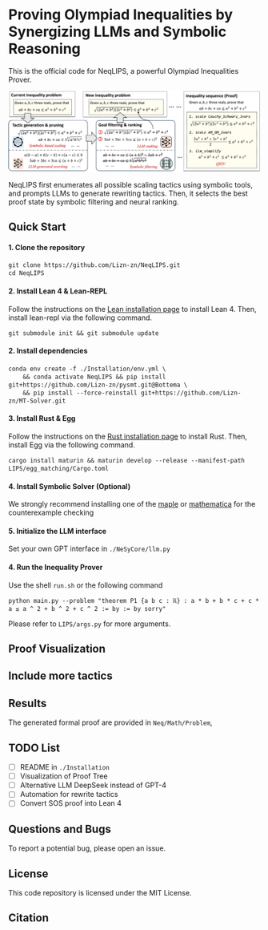 # Proving Olympiad Inequalities by Synergizing LLMs and Symbolic Reasoning

This is the official code for NeqLIPS, a powerful Olympiad Inequalities Prover.

![NeqLIPS](./figures/framework.png)

NeqLIPS first enumerates all possible scaling tactics using symbolic tools, and prompts LLMs to generate rewriting tactics. 
Then, it selects the best proof state by symbolic filtering and neural ranking.

## Quick Start

#### 1. Clone the repository

```
git clone https://github.com/Lizn-zn/NeqLIPS.git 
cd NeqLIPS
```

#### 2. Install Lean 4 & Lean-REPL

Follow the instructions on the [Lean installation page](https://lean-lang.org/lean4/doc/setup.html) to install Lean 4. Then, install lean-repl via the following command.

```
git submodule init && git submodule update 
```

#### 2. Install dependencies

```
conda env create -f ./Installation/env.yml \
    && conda activate NeqLIPS && pip install git+https://github.com/Lizn-zn/pysmt.git@Bottema \
    && pip install --force-reinstall git+https://github.com/Lizn-zn/MT-Solver.git
```

#### 3. Install Rust & Egg

Follow the instructions on the [Rust installation page](https://www.rust-lang.org/tools/install) to install Rust. Then, install Egg via the following command.
```
cargo install maturin && maturin develop --release --manifest-path LIPS/egg_matching/Cargo.toml
```

#### 4. Install Symbolic Solver (Optional)

We strongly recommend installing one of the [maple](https://www.maplesoft.com/) or [mathematica](https://www.wolfram.com/mathematica/) for the counterexample checking

#### 5. Initialize the LLM interface

Set your own GPT interface in `./NeSyCore/llm.py`

#### 4. Run the Inequality Prover

Use the shell `run.sh` or the following command

```shell
python main.py --problem "theorem P1 {a b c : ℝ} : a * b + b * c + c * a ≤ a ^ 2 + b ^ 2 + c ^ 2 := by := by sorry"
```

Please refer to `LIPS/args.py` for more arguments.

## Proof Visualization


## Include more tactics

## Results

The generated formal proof are provided in `Neq/Math/Problem`, 


## TODO List

- [ ] README in `./Installation`
- [ ] Visualization of Proof Tree
- [ ] Alternative LLM DeepSeek instead of GPT-4
- [ ] Automation for rewrite tactics
- [ ] Convert SOS proof into Lean 4

## Questions and Bugs

To report a potential bug, please open an issue.

## License

This code repository is licensed under the MIT License.

## Citation

